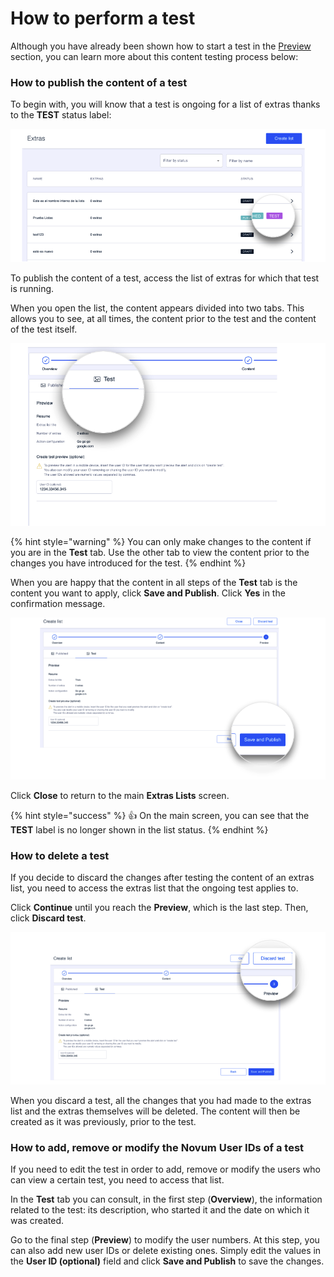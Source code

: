 How to perform a test
=====================

Although you have already been shown how to start a test in the [Preview](como-crear-una-lista/vista-previa.md#como-crear-un-test) section, you can learn more about this content testing process below:

### How to publish the content of a test

To begin with, you will know that a test is ongoing for a list of extras thanks to the **TEST** status label:

![](.gitbook/assets/test_tag.png)

To publish the content of a test, access the list of extras for which that test is running.

When you open the list, the content appears divided into two tabs. This allows you to see, at all times, the content prior to the test and the content of the test itself.

![](.gitbook/assets/Test_tab.png)

{% hint style="warning" %}
You can only make changes to the content if you are in the **Test** tab. Use the other tab to view the content prior to the changes you have introduced for the test. 
{% endhint %}

When you are happy that the content in all steps of the **Test** tab is the content you want to apply, click **Save and Publish**. Click **Yes** in the confirmation message.

![](.gitbook/assets/SavePublish.png)

Click **Close** to return to the main **Extras Lists** screen.

{% hint style="success" %}
:thumbsup: On the main screen, you can see that the **TEST** label is no longer shown in the list status.
{% endhint %}

### How to delete a test

If you decide to discard the changes after testing the content of an extras list, you need to access the extras list that the ongoing test applies to.

Click **Continue** until you reach the **Preview**, which is the last step. Then, click **Discard test**.

![](.gitbook/assets/DescartarTest.png)

When you discard a test, all the changes that you had made to the extras list and the extras themselves will be deleted. The content will then be created as it was previously, prior to the test.

### How to add, remove or modify the Novum User IDs of a test

If you need to edit the test in order to add, remove or modify the users who can view a certain test, you need to access that list.

In the **Test** tab you can consult, in the first step (**Overview**), the information related to the test: its description, who started it and the date on which it was created.

Go to the final step (**Preview**) to modify the user numbers. At this step, you can also add new user IDs or delete existing ones. Simply edit the values in the **User ID (optional)** field and click **Save and Publish** to save the changes.

